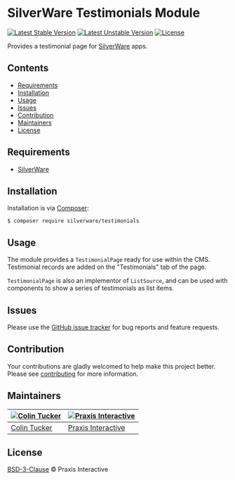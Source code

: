 # SilverWare Testimonials Module

[![Latest Stable Version](https://poser.pugx.org/silverware/testimonials/v/stable)](https://packagist.org/packages/silverware/testimonials)
[![Latest Unstable Version](https://poser.pugx.org/silverware/testimonials/v/unstable)](https://packagist.org/packages/silverware/testimonials)
[![License](https://poser.pugx.org/silverware/testimonials/license)](https://packagist.org/packages/silverware/testimonials)

Provides a testimonial page for [SilverWare][silverware] apps.

## Contents

- [Requirements](#requirements)
- [Installation](#installation)
- [Usage](#usage)
- [Issues](#issues)
- [Contribution](#contribution)
- [Maintainers](#maintainers)
- [License](#license)

## Requirements

- [SilverWare][silverware]

## Installation

Installation is via [Composer][composer]:

```
$ composer require silverware/testimonials
```

## Usage

The module provides a `TestimonialPage` ready for use within the CMS. Testimonial records are
added on the "Testimonials" tab of the page.

`TestimonialPage` is also an implementor of `ListSource`, and can be used with
components to show a series of testimonials as list items.

## Issues

Please use the [GitHub issue tracker][issues] for bug reports and feature requests.

## Contribution

Your contributions are gladly welcomed to help make this project better.
Please see [contributing](CONTRIBUTING.md) for more information.

## Maintainers

[![Colin Tucker](https://avatars3.githubusercontent.com/u/1853705?s=144)](https://github.com/colintucker) | [![Praxis Interactive](https://avatars2.githubusercontent.com/u/1782612?s=144)](http://www.praxis.net.au)
---|---
[Colin Tucker](https://github.com/colintucker) | [Praxis Interactive](http://www.praxis.net.au)

## License

[BSD-3-Clause](LICENSE.md) &copy; Praxis Interactive

[silverware]: https://github.com/praxisnetau/silverware
[composer]: https://getcomposer.org
[issues]: https://github.com/praxisnetau/silverware-testimonials/issues
